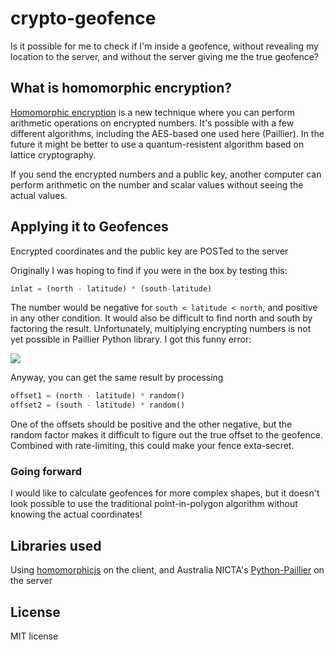 # crypto-geofence

Is it possible for me to check if I'm inside a geofence, without revealing my location to
the server, and without the server giving me the true geofence?

## What is homomorphic encryption?

<a href="https://en.wikipedia.org/wiki/Homomorphic_encryption">Homomorphic encryption</a> is a new technique where you can perform arithmetic operations on
encrypted numbers.  It's possible with a few different algorithms, including the AES-based one
used here (Paillier).  In the future it might be better to use a quantum-resistent algorithm
based on lattice cryptography.

If you send the encrypted numbers and a public key, another computer can perform arithmetic on
the number and scalar values without seeing the actual values.

## Applying it to Geofences

Encrypted coordinates and the public key are POSTed to the server

Originally I was hoping to find if you were in the box by testing this:

```python
inlat = (north - latitude) * (south-latitude)
```

The number would be negative for ```south < latitude < north```, and positive in any other
condition.  It would also be difficult to find north and south by factoring the result.
Unfortunately, multiplying encrypting numbers is not yet possible in Paillier Python
library.  I got this funny error:

<img src="http://i.imgur.com/Hipe0LB.png"/>

Anyway, you can get the same result by processing

```python
offset1 = (north - latitude) * random()
offset2 = (south - latitude) * random()
```

One of the offsets should be positive and the other negative, but the random factor makes
it difficult to figure out the true offset to the geofence. Combined with rate-limiting,
this could make your fence exta-secret.

### Going forward

I would like to calculate geofences for more complex shapes, but it doesn't look possible
to use the traditional point-in-polygon algorithm without knowing the actual coordinates!

## Libraries used

Using <a href="https://github.com/hardbyte/paillier.js">homomorphicjs</a> on the client,
and Australia NICTA's <a href="https://github.com/NICTA/python-paillier">Python-Paillier</a>
on the server

## License

MIT license
